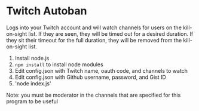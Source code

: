 # Twitch Autoban

Logs into your Twitch account and will watch channels for users on the kill-on-sight list. If they are seen, they will be timed out for a desired duration. If they sit their timeout for the full duration, they will be removed from the kill-on-sight list.
 
1. Install node.js
2. `npm install` to install node modules
3. Edit config.json with Twitch name, oauth code, and channels to watch
4. Edit config.json with Github username, password, and Gist ID
5. 'node index.js'

Note: you must be moderator in the channels that are specified for this program to be useful